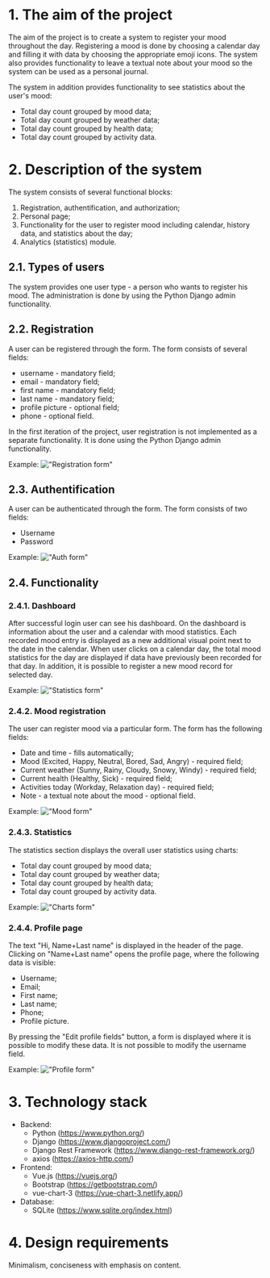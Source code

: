 # 1. The aim of the project

The aim of the project is to create a system to register your mood throughout the day. Registering a mood is done by choosing a calendar day and filling it with data by choosing the appropriate emoji icons. The system also provides functionality to leave a textual note about your mood so the system can be used as a personal journal.

The system in addition provides functionality to see statistics about the user's mood:

* Total day count grouped by mood data;
* Total day count grouped by weather data;
* Total day count grouped by health data;
* Total day count grouped by activity data.

# 2. Description of the system

The system consists of several functional blocks:

1. Registration, authentification, and authorization;
2. Personal page;
3. Functionality for the user to register mood including calendar, history data, and statistics about the day;
4. Analytics (statistics) module.

## 2.1. Types of users

The system provides one user type - a person who wants to register his mood. The administration is done by using the Python Django admin functionality.

## 2.2. Registration

A user can be registered through the form. The form consists of several fields:

* username - mandatory field;
* email - mandatory field;
* first name - mandatory field;
* last name - mandatory field;
* profile picture - optional field;
* phone - optional field.

In the first iteration of the project, user registration is not implemented as a separate functionality. It is done using the Python Django admin functionality.

Example:
!["Registration form"](../main/images/registration.PNG)

## 2.3. Authentification

A user can be authenticated through the form. The form consists of two fields:

* Username
* Password

Example:
!["Auth form"](../main/images/login.PNG)

## 2.4. Functionality

### 2.4.1. Dashboard

After successful login user can see his dashboard. On the dashboard is information about the user and a calendar with mood statistics. Each recorded mood entry is displayed as a new additional visual point next to the date in the calendar. When user clicks on a calendar day, the total mood statistics for the day are displayed if data have previously been recorded for that day. In addition, it is possible to register a new mood record for selected day.

Example:
!["Statistics form"](../main/images/stats.PNG)

### 2.4.2. Mood registration

The user can register mood via a particular form. The form has the following fields:

* Date and time - fills automatically;
* Mood (Excited, Happy, Neutral, Bored, Sad, Angry) - required field;
* Current weather (Sunny, Rainy, Cloudy, Snowy, Windy) - required field;
* Current health (Healthy, Sick) - required field;
* Activities today (Workday, Relaxation day) - required field;
* Note - a textual note about the mood - optional field.

Example:
!["Mood form"](../main/images/register_mood.PNG)

### 2.4.3. Statistics

The statistics section displays the overall user statistics using charts:

* Total day count grouped by mood data;
* Total day count grouped by weather data;
* Total day count grouped by health data;
* Total day count grouped by activity data.

Example:
!["Charts form"](../main/images/charts.PNG)

### 2.4.4. Profile page

The text "Hi, Name+Last name" is displayed in the header of the page. Clicking on "Name+Last name" opens the profile page, where the following data is visible:

* Username;
* Email;
* First name;
* Last name;
* Phone;
* Profile picture.

By pressing the "Edit profile fields" button, a form is displayed where it is possible to modify these data. It is not possible to modify the username field.

Example:
!["Profile form"](../main/images/profile.PNG)

# 3. Technology stack

* Backend:
  * Python (https://www.python.org/)
  * Django (https://www.djangoproject.com/)
  * Django Rest Framework (https://www.django-rest-framework.org/)
  * axios (https://axios-http.com/)
* Frontend:
  * Vue.js (https://vuejs.org/)
  * Bootstrap (https://getbootstrap.com/)
  * vue-chart-3 (https://vue-chart-3.netlify.app/)
* Database:
  * SQLite (https://www.sqlite.org/index.html)

# 4. Design requirements

Minimalism, conciseness with emphasis on content.
